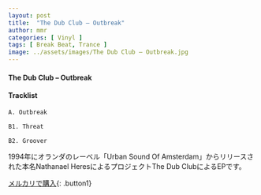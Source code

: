 ```yaml
---
layout: post
title:  "The Dub Club – Outbreak"
author: mmr
categories: [ Vinyl ]
tags: [ Break Beat, Trance ]
image: ../assets/images/The Dub Club – Outbreak.jpg
---
```


#### The Dub Club – Outbreak

#### Tracklist
```md
A. Outbreak

B1. Threat

B2. Groover
```

1994年にオランダのレーベル「Urban Sound Of Amsterdam」からリリースされた本名Nathanael HeresによるプロジェクトThe Dub ClubによるEPです。

[メルカリで購入](https://jp.mercari.com/item/m98598756543){: .button1}

